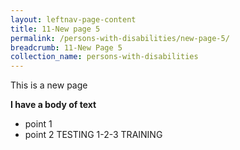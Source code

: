 ```yaml
---
layout: leftnav-page-content
title: 11-New page 5
permalink: /persons-with-disabilities/new-page-5/
breadcrumb: 11-New Page 5
collection_name: persons-with-disabilities
---
```


This is a new page

**I have a body of text**

 - point 1 
 - point 2
 TESTING 1-2-3 TRAINING

